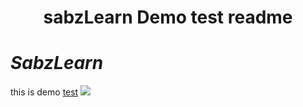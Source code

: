 <h1 align="center">sabzLearn Demo test readme </h1>

# ***SabzLearn***

this is demo [test](https://www.yasdl.com)
<img src="https://camo.githubusercontent.com/3f0ef9f8a450103f9ba47b22d2b17a0f1d05aa57ca0678e1117e34550209ee6f/68747470733a2f2f6769746875622d726561646d652d73746174732e76657263656c2e6170702f6170693f757365726e616d653d616e7572616768617a72612673686f775f69636f6e733d747275652673686f773d726576696577732c64697363757373696f6e735f737461727465642c64697363757373696f6e735f616e7377657265642c7072735f6d65726765642c7072735f6d65726765645f70657263656e74616765">
